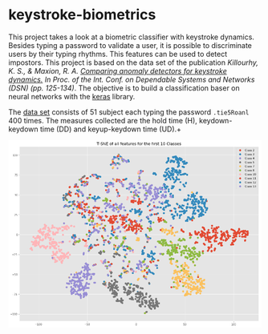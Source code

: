# keystroke-biometrics

This project takes a look at a biometric classifier with keystroke dynamics. Besides typing a password to validate a user, it is possible to discriminate users by their typing rhythms. This features can be used to detect impostors. This project is based on the data set of the publication _Killourhy, K. S., & Maxion, R. A. [Comparing anomaly detectors for keystroke dynamics.](http://www.cs.cmu.edu/%7Emaxion/pubs/KillourhyMaxion09.pdf) In Proc. of the Int. Conf. on Dependable Systems and Networks (DSN) (pp. 125-134)_. The objective is to build a classification baser on neural networks with the [keras](https://keras.io/) library.

The [data set](https://www.cs.cmu.edu/~keystroke/) consists of 51 subject each typing the password `.tie5Roanl` 400 times. The measures collected are the hold time (H), keydown-keydown time (DD) and keyup-keydown time (UD).+

![tsne](tsne.png)
